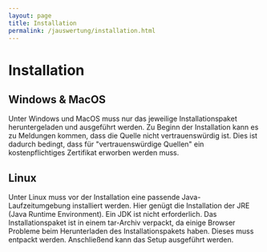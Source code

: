 ```yaml
---
layout: page
title: Installation
permalink: /jauswertung/installation.html
---
```


# Installation

## Windows & MacOS

Unter Windows und MacOS muss nur das jeweilige Installationspaket heruntergeladen und ausgeführt werden.
Zu Beginn der Installation kann es zu Meldungen kommen, dass die Quelle nicht vertrauenswürdig ist.
Dies ist dadurch bedingt, dass für "vertrauenswürdige Quellen" ein kostenpflichtiges Zertifikat erworben werden muss.

## Linux

Unter Linux muss vor der Installation eine passende Java-Laufzeitumgebung installiert werden.
Hier genügt die Installation der JRE (Java Runtime Environment). Ein JDK ist nicht erforderlich.
Das Installationspaket ist in einem tar-Archiv verpackt,
da einige Browser Probleme beim Herunterladen des Installationspakets haben.
Dieses muss entpackt werden. Anschließend kann das Setup ausgeführt werden.
